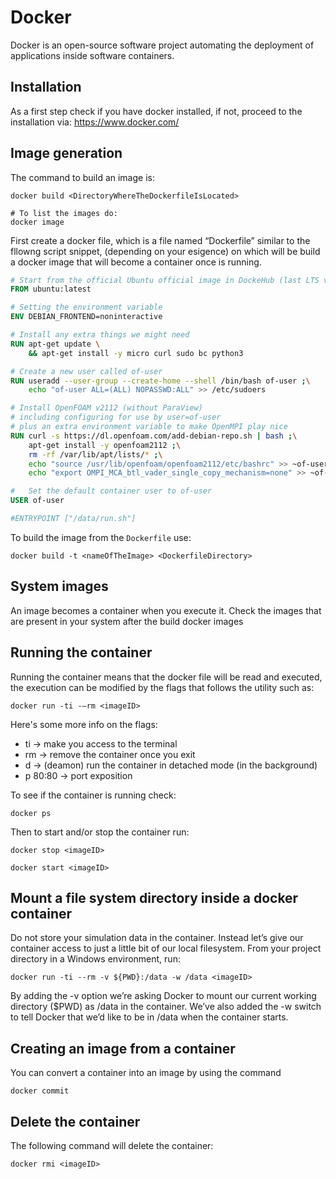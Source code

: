 # Docker

Docker is an open-source software project automating the deployment of applications inside software containers.

## Installation
As a first step check if you have docker installed, if not, proceed to the installation via: https://www.docker.com/

## Image generation

The command to build an image is:

```console
docker build <DirectoryWhereTheDockerfileIsLocated>

# To list the images do:
docker image
```

First create a docker file, which is a file named “Dockerfile” similar to the fllowng script snippet, 
(depending on your esigence) on which will be build a docker image that will become a container once is
running. 

```Dockerfile
# Start from the official Ubuntu official image in DockeHub (last LTS version)
FROM ubuntu:latest    

# Setting the environment variable 
ENV DEBIAN_FRONTEND=noninteractive

# Install any extra things we might need
RUN apt-get update \
	&& apt-get install -y micro curl sudo bc python3 

# Create a new user called of-user
RUN useradd --user-group --create-home --shell /bin/bash of-user ;\
	echo "of-user ALL=(ALL) NOPASSWD:ALL" >> /etc/sudoers

# Install OpenFOAM v2112 (without ParaView)
# including configuring for use by user=of-user
# plus an extra environment variable to make OpenMPI play nice
RUN curl -s https://dl.openfoam.com/add-debian-repo.sh | bash ;\
	apt-get install -y openfoam2112 ;\
	rm -rf /var/lib/apt/lists/* ;\
	echo "source /usr/lib/openfoam/openfoam2112/etc/bashrc" >> ~of-user/.bashrc ;\
	echo "export OMPI_MCA_btl_vader_single_copy_mechanism=none" >> ~of-user/.bashrc;

#   Set the default container user to of-user
USER of-user

#ENTRYPOINT ["/data/run.sh"]
```
To build the image from the ```Dockerfile``` use:

```console
docker build -t <nameOfTheImage> <DockerfileDirectory>
```
## System images
An image becomes a container when you execute it. Check the images that are present in your system after the build 
docker images

## Running the container
Running the container means that the docker file will be read and executed, the execution
can be modified by the flags that follows the utility such as:

```console
docker run -ti -–rm <imageID>
```
Here's some more info on the flags:

  - ti       → make you access to the terminal
  - rm       →   remove the container once you exit
  - d        →  (deamon) run the container in detached mode (in the background)
  - p 80:80  →   port exposition

To see if the container is running check:

```console
docker ps
```
Then to start and/or stop the container run:

```console
docker stop <imageID>
```
```console
docker start <imageID>
```

## Mount a file system directory inside a docker container
Do not store your simulation data in the container. Instead let’s give our 
container access to just a little bit of our local filesystem. From your project
directory in a Windows environment, run:

```console
docker run -ti --rm -v ${PWD}:/data -w /data <imageID>
```
By adding the -v option we’re asking Docker to mount our current working directory
($PWD) as /data in the container. We’ve also added the -w switch to tell Docker
that we’d like to be in /data when the container starts.

## Creating an image from a container 
You can convert a container into an image by using the command

```console
docker commit 
```
## Delete the container
The following command will delete the container:

```console
docker rmi <imageID>
```